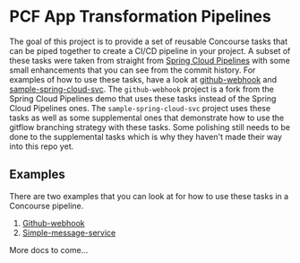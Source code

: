 # PCF App Transformation Pipelines

The goal of this project is to provide a set of reusable Concourse tasks that can be piped together to create a CI/CD pipeline in your project. A subset of these tasks were taken from straight from [Spring Cloud Pipelines](https://github.com/spring-cloud/spring-cloud-pipelines/tree/master/concourse) with some small enhancements that you can see from the commit history. For examples of how to use these tasks, have a look at [github-webhook](https://github.com/malston/github-webhook) and [sample-spring-cloud-svc](https://github.com/malston/sample-spring-cloud-svc). The `github-webhook` project is a fork from the Spring Cloud Pipelines demo that uses these tasks instead of the Spring Cloud Pipelines ones. The `sample-spring-cloud-svc` project uses these tasks as well as some supplemental ones that demonstrate how to use the gitflow branching strategy with these tasks. Some polishing still needs to be done to the supplemental tasks which is why they haven't made their way into this repo yet.

## Examples

There are two examples that you can look at for how to use these tasks in a
Concourse pipeline.

1. [Github-webhook](https://github.com/malston/github-webhook)
2. [Simple-message-service](https://github.com/malston/sample-spring-cloud-svc)

More docs to come...
